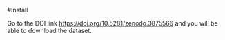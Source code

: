 #Install

Go to the DOI link https://doi.org/10.5281/zenodo.3875566 and you will be able to download the dataset.
